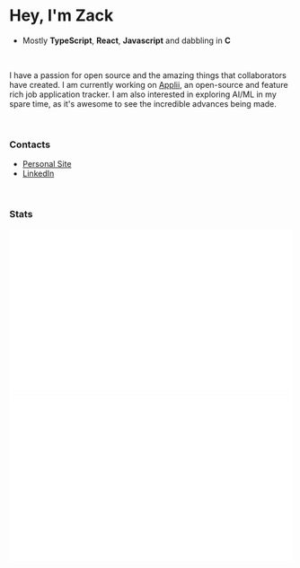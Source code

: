 # Hey, I'm Zack

- Mostly **TypeScript**, **React**, **Javascript** and dabbling in **C**
  
<br/>

I have a passion for open source and the amazing things that collaborators have created. I am currently working on [Applii](https://github.com/curatedcode/applii-tracker), an open-source and feature rich job application tracker. I am also interested in exploring AI/ML in my spare time, as it's awesome to see the incredible advances being made.

<br/>

### Contacts

- [Personal Site](https://zackaryf.net)
- [LinkedIn](https://www.linkedin.com/in/zackary-fotheringham/)

<br/>

### Stats

![](https://raw.githubusercontent.com/curatedcode/github-stats/master/generated/languages.svg#gh-dark-mode-only)
![](https://raw.githubusercontent.com/curatedcode/github-stats/master/generated/languages.svg#gh-light-mode-only)
